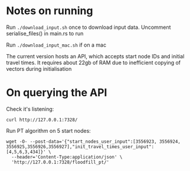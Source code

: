 # Notes on running

Run `./download_input.sh` once to download input data. Uncomment serialise_files() in main.rs to run

Run `./download_input_mac.sh` if on a mac

The current version hosts an API, which accepts start node IDs and initial travel times. It requires about 22gb of RAM due to inefficient copying of vectors during initialisation


# On querying the API

Check it's listening:
```
curl http://127.0.0.1:7328/
```

Run PT algorithm on 5 start nodes: 
```
wget -O- --post-data='{"start_nodes_user_input":[3556923, 3556924, 3556925,3556926,3556927],"init_travel_times_user_input":[4,5,6,3,434]}' \
  --header='Content-Type:application/json' \
  'http://127.0.0.1:7328/floodfill_pt/'
```
